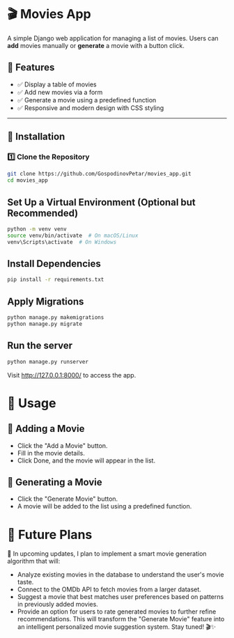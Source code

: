 # 🎬 Movies App

A simple Django web application for managing a list of movies. Users can **add** movies manually or **generate** a movie with a button click.

## 🚀 Features
- ✅ Display a table of movies
- ✅ Add new movies via a form
- ✅ Generate a movie using a predefined function
- ✅ Responsive and modern design with CSS styling

---

## 📌 Installation

### 1️⃣ Clone the Repository
```bash
git clone https://github.com/GospodinovPetar/movies_app.git
cd movies_app
```

## Set Up a Virtual Environment (Optional but Recommended)
```bash
python -m venv venv
source venv/bin/activate  # On macOS/Linux
venv\Scripts\activate  # On Windows
```

## Install Dependencies
```bash
pip install -r requirements.txt
```

## Apply Migrations
```bash
python manage.py makemigrations
python manage.py migrate
```

## Run the server
```bash
python manage.py runserver
```

Visit http://127.0.0.1:8000/ to access the app.

# 📌 Usage

## 🎥 Adding a Movie
* Click the "Add a Movie" button.
* Fill in the movie details.
* Click Done, and the movie will appear in the list.
## 🔄 Generating a Movie
* Click the "Generate Movie" button.
* A movie will be added to the list using a predefined function.

# 📌 Future Plans
🚀 In upcoming updates, I plan to implement a smart movie generation algorithm that will:
* Analyze existing movies in the database to understand the user's movie taste.
* Connect to the OMDb API to fetch movies from a larger dataset.
* Suggest a movie that best matches user preferences based on patterns in previously added movies.
* Provide an option for users to rate generated movies to further refine recommendations.
This will transform the "Generate Movie" feature into an intelligent personalized movie suggestion system. Stay tuned! 🎬✨
